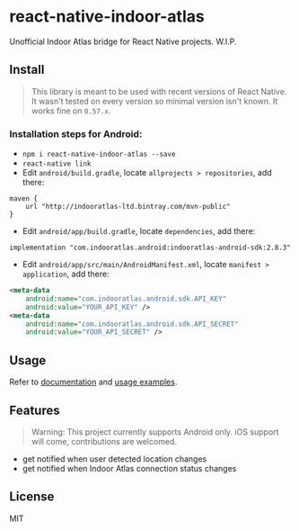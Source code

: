 # react-native-indoor-atlas

Unofficial Indoor Atlas bridge for React Native projects. W.I.P.

## Install

> This library is meant to be used with recent versions of React Native. It wasn't tested on every version so minimal
version isn't known. It works fine on `0.57.x`.

### Installation steps for Android:

- `npm i react-native-indoor-atlas --save`
- `react-native link`
- Edit `android/build.gradle`, locate `allprojects > repositories`, add there:
```
maven {
    url "http://indooratlas-ltd.bintray.com/mvn-public"
}
```
- Edit `android/app/build.gradle`, locate `dependencies`, add there:
```
implementation "com.indooratlas.android:indooratlas-android-sdk:2.8.3"
```
- Edit `android/app/src/main/AndroidManifest.xml`, locate `manifest > application`, add there:
```xml
<meta-data
    android:name="com.indooratlas.android.sdk.API_KEY"
    android:value="YOUR_API_KEY" />
<meta-data
    android:name="com.indooratlas.android.sdk.API_SECRET"
    android:value="YOUR_API_SECRET" />
```

## Usage

Refer to [documentation](https://dzek69.github.io/react-native-indoor-atlas/) and
[usage examples](https://dzek69.github.io/react-native-indoor-atlas/tutorial-Usage.html).

## Features

> Warning: This project currently supports Android only. iOS support will come, contributions are welcomed.

- get notified when user detected location changes
- get notified when Indoor Atlas connection status changes

## License

MIT
